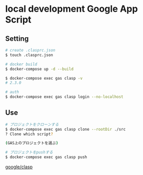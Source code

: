 # local development Google App Script

## Setting

```bash
# create .clasprc.json
$ touch .clasprc.json

# docker build
$ docker-compose up -d --build

$ docker-compose exec gas clasp -v
# 2.3.0

# auth
$ docker-compose exec gas clasp login --no-localhost
```

## Use

```bash
# プロジェクトをクローンする
$ docker-compose exec gas clasp clone --rootDir ./src
? Clone which script?

(GAS上のプロジェクトを選ぶ)
```

```bash
# プロジェクトをpushする
$ docker-compose exec gas clasp push
```
[google/clasp](https://github.com/google/clasp/)